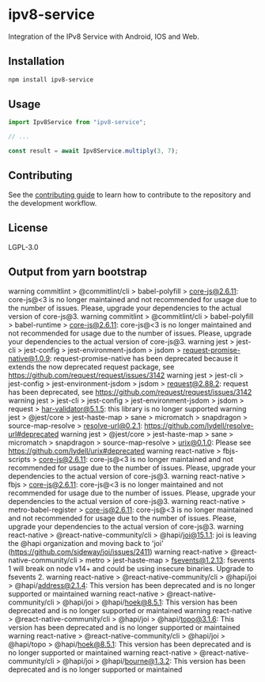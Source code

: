 # ipv8-service

Integration of the IPv8 Service with Android, IOS and Web.

## Installation

```sh
npm install ipv8-service
```

## Usage

```js
import Ipv8Service from "ipv8-service";

// ...

const result = await Ipv8Service.multiply(3, 7);
```

## Contributing

See the [contributing guide](CONTRIBUTING.md) to learn how to contribute to the repository and the development workflow.

## License

LGPL-3.0

## Output from yarn bootstrap
warning commitlint > @commitlint/cli > babel-polyfill > core-js@2.6.11: core-js@<3 is no longer maintained and not recommended for usage due to the number of issues. Please, upgrade your dependencies to the actual version of core-js@3.
warning commitlint > @commitlint/cli > babel-polyfill > babel-runtime > core-js@2.6.11: core-js@<3 is no longer maintained and not recommended for usage due to the number of issues. Please, upgrade your dependencies to the actual version of core-js@3.
warning jest > jest-cli > jest-config > jest-environment-jsdom > jsdom > request-promise-native@1.0.9: request-promise-native has been deprecated because it extends the now deprecated request package, see https://github.com/request/request/issues/3142
warning jest > jest-cli > jest-config > jest-environment-jsdom > jsdom > request@2.88.2: request has been deprecated, see https://github.com/request/request/issues/3142
warning jest > jest-cli > jest-config > jest-environment-jsdom > jsdom > request > har-validator@5.1.5: this library is no longer supported
warning jest > @jest/core > jest-haste-map > sane > micromatch > snapdragon > source-map-resolve > resolve-url@0.2.1: https://github.com/lydell/resolve-url#deprecated
warning jest > @jest/core > jest-haste-map > sane > micromatch > snapdragon > source-map-resolve > urix@0.1.0: Please see https://github.com/lydell/urix#deprecated
warning react-native > fbjs-scripts > core-js@2.6.11: core-js@<3 is no longer maintained and not recommended for usage due to the number of issues. Please, upgrade your dependencies to the actual version of core-js@3.
warning react-native > fbjs > core-js@2.6.11: core-js@<3 is no longer maintained and not recommended for usage due to the number of issues. Please, upgrade your dependencies to the actual version of core-js@3.
warning react-native > metro-babel-register > core-js@2.6.11: core-js@<3 is no longer maintained and not recommended for usage due to the number of issues. Please, upgrade your dependencies to the actual version of core-js@3.
warning react-native > @react-native-community/cli > @hapi/joi@15.1.1: joi is leaving the @hapi organization and moving back to 'joi' (https://github.com/sideway/joi/issues/2411)
warning react-native > @react-native-community/cli > metro > jest-haste-map > fsevents@1.2.13: fsevents 1 will break on node v14+ and could be using insecure binaries. Upgrade to fsevents 2.
warning react-native > @react-native-community/cli > @hapi/joi > @hapi/address@2.1.4: This version has been deprecated and is no longer supported or maintained
warning react-native > @react-native-community/cli > @hapi/joi > @hapi/hoek@8.5.1: This version has been deprecated and is no longer supported or maintained
warning react-native > @react-native-community/cli > @hapi/joi > @hapi/topo@3.1.6: This version has been deprecated and is no longer supported or maintained
warning react-native > @react-native-community/cli > @hapi/joi > @hapi/topo > @hapi/hoek@8.5.1: This version has been deprecated and is no longer supported or maintained
warning react-native > @react-native-community/cli > @hapi/joi > @hapi/bourne@1.3.2: This version has been deprecated and is no longer supported or maintained
